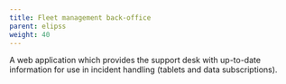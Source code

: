 ```yaml
---
title: Fleet management back-office
parent: elipss
weight: 40
---
```


A web application which provides the support desk with up-to-date information for use in incident handling (tablets and data subscriptions).
